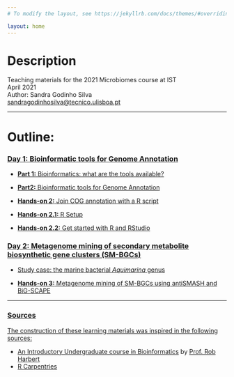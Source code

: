 ```yaml
---
# To modify the layout, see https://jekyllrb.com/docs/themes/#overriding-theme-defaults

layout: home
---
```


# Description
Teaching materials for the 2021 Microbiomes course at IST  
April 2021  
Author: Sandra Godinho Silva  
sandragodinhosilva@tecnico.ulisboa.pt 

***

# Outline:

### <a href='pages/1_Intro.html'> Day 1: Bioinformatic tools for Genome Annotation

* **Part 1:** Bioinformatics: what are the tools available?

* **Part2:** Bioinformatic tools for Genome Annotation

* **Hands-on 2:** Join COG annotation with a R script
* <a href='pages/R_setup.html'> **Hands-on 2.1:** R Setup
* <a href='pages/R_basics.html'> **Hands-on 2.2:** Get started with R and RStudio


### <a href='pages/2021_SecondaryMetabolites.pdf'> Day 2: Metagenome mining of secondary metabolite biosynthetic gene clusters (SM-BGCs)

* Study case: the marine bacterial *Aquimarina* genus 

*  **Hands-on 3:** Metagenome mining of SM-BGCs using antiSMASH and BiG-SCAPE

***
### Sources
The construction of these learning materials was inspired in the following sources:
* [An Introductory Undergraduate course in Bioinformatics](https://rsh249.github.io/bioinformatics/) by [Prof. Rob Harbert](https://github.com/rsh249)  
* [R Carpentries](https://carpentries.org/)
